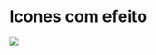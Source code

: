 # Icones com efeito

![](https://user-images.githubusercontent.com/37448340/89851135-2a3adc80-db62-11ea-8b59-c76672f08e0b.gif)